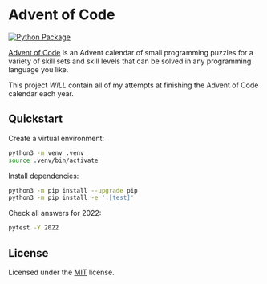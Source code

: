 # Advent of Code

[![Python Package](https://github.com/rudisimo/advent-of-code/actions/workflows/build.yaml/badge.svg?branch=main)](https://github.com/rudisimo/advent-of-code/actions/workflows/build.yaml)

[Advent of Code](https://adventofcode.com/) is an Advent calendar of small programming puzzles for a variety of skill sets and skill levels that can be solved in any programming language you like.

This project *WILL* contain all of my attempts at finishing the Advent of Code calendar each year.

## Quickstart

Create a virtual environment:

```bash
python3 -m venv .venv
source .venv/bin/activate
```

Install dependencies:

```bash
python3 -m pip install --upgrade pip
python3 -m pip install -e '.[test]'
```

Check all answers for 2022:

```bash
pytest -Y 2022
```

## License

Licensed under the [MIT](LICENSE.txt) license.
